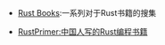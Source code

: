 ﻿



- [Rust Books](https://github.com/sger/RustBooks):一系列对于Rust书籍的搜集


- [RustPrimer:中国人写的Rust编程书籍](https://github.com/rustcc/RustPrimer)
